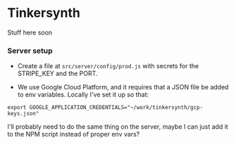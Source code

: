 # Tinkersynth

Stuff here soon

### Server setup

- Create a file at `src/server/config/prod.js` with secrets for the STRIPE_KEY and the PORT.

- We use Google Cloud Platform, and it requires that a JSON file be added to env variables. Locally I've set it up so that:

```
export GOOGLE_APPLICATION_CREDENTIALS="~/work/tinkersynth/gcp-keys.json"
```

I'll probably need to do the same thing on the server, maybe I can just add it to the NPM script instead of proper env vars?
